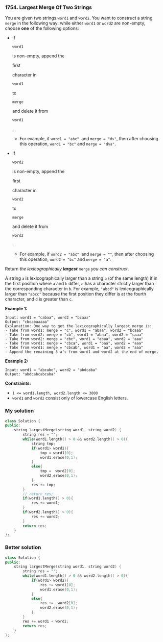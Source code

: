 ### 1754. Largest Merge Of Two Strings

You are given two strings `word1` and `word2`. You want to construct a string `merge` in the following way: while either `word1` or `word2` are non-empty, choose **one** of the following options:

- If

  ```
  word1
  ```

   

  is non-empty, append the

   

  first

   

  character in

   

  ```
  word1
  ```

   

  to

   

  ```
  merge
  ```

   

  and delete it from

   

  ```
  word1
  ```

  .

  - For example, if `word1 = "abc" `and `merge = "dv"`, then after choosing this operation, `word1 = "bc"` and `merge = "dva"`.

- If

   

  ```
  word2
  ```

   

  is non-empty, append the

   

  first

   

  character in

   

  ```
  word2
  ```

   

  to

   

  ```
  merge
  ```

   

  and delete it from

   

  ```
  word2
  ```

  .

  - For example, if `word2 = "abc" `and `merge = ""`, then after choosing this operation, `word2 = "bc"` and `merge = "a"`.

Return *the lexicographically **largest*** `merge` *you can construct*.

A string `a` is lexicographically larger than a string `b` (of the same length) if in the first position where `a` and `b` differ, `a` has a character strictly larger than the corresponding character in `b`. For example, `"abcd"` is lexicographically larger than `"abcc"` because the first position they differ is at the fourth character, and `d` is greater than `c`.

 

**Example 1:**

```
Input: word1 = "cabaa", word2 = "bcaaa"
Output: "cbcabaaaaa"
Explanation: One way to get the lexicographically largest merge is:
- Take from word1: merge = "c", word1 = "abaa", word2 = "bcaaa"
- Take from word2: merge = "cb", word1 = "abaa", word2 = "caaa"
- Take from word2: merge = "cbc", word1 = "abaa", word2 = "aaa"
- Take from word1: merge = "cbca", word1 = "baa", word2 = "aaa"
- Take from word1: merge = "cbcab", word1 = "aa", word2 = "aaa"
- Append the remaining 5 a's from word1 and word2 at the end of merge.
```

**Example 2:**

```
Input: word1 = "abcabc", word2 = "abdcaba"
Output: "abdcabcabcaba"
```

 

**Constraints:**

- `1 <= word1.length, word2.length <= 3000`
- `word1` and `word2` consist only of lowercase English letters.







### My solution

```c++
class Solution {
public:
    string largestMerge(string word1, string word2) {
        string res = "";
        while(word1.length() > 0 && word2.length() > 0){
            string tmp;
            if(word1> word2){
                tmp = word1[0];
                word1.erase(0,1);
            }
            else{
                tmp =  word2[0];
                word2.erase(0,1);
            }
            res += tmp;
        }
        // return res;
        if(word1.length() > 0){
            res += word1;
        }
        if(word2.length() > 0){
            res += word2;
        }
        return res;
    }
};
```





### Better solution

```c++
class Solution {
public:
    string largestMerge(string word1, string word2) {
        string res = "";
        while(word1.length() > 0 && word2.length() > 0){
            if(word1> word2){
                res += word1[0];
                word1.erase(0,1);
            }
            else{
                res +=  word2[0];
                word2.erase(0,1);
            }
        }
        res += word1 + word2;
        return res;
    }
};
```

